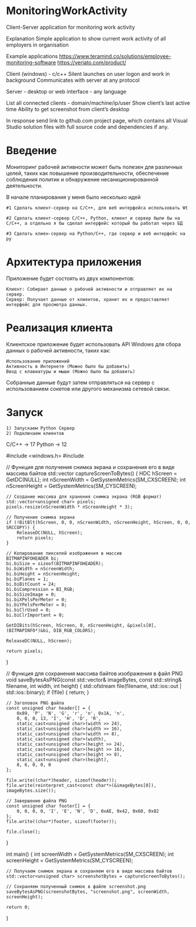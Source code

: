 # MonitoringWorkActivity
Client-Server application for monitoring work activity

Explanation
Simple application to show current work activity of all employers in organisation

Example applications 
https://www.teramind.co/solutions/employee-monitoring-software
https://veriato.com/product/

Client (windows) - c/c++
Silent launches on user logon and work in background
Communicates with server at any protocol 

Server - desktop or web interface - any language 

List all connected clients - domain/machine/ip/user
Show client’s last active time
Ability to get screenshot from client’s desktop 

In response send link to github.com project page, which contains all Visual Studio solution files with full source code and dependencies if any.

# Введение

Мониторинг рабочей активности может быть полезен для различных целей, таких как повышение производительности, обеспечение соблюдения политик и обнаружение несанкционированной деятельности.

В начале планирования у меня было несколько идей

	#1 Сделать клиент-сервер на C/C++, для веб интерфейса использовать Wt

	#2 Сделать клиент-сервер C/C++, Python, клиент и сервер были бы на C/C++, а отдельно я бы сделал интерфейс который бы работал через БД

	#3 Сделать клиен-сервер на Python/C++, где сервер и веб интерфейс на py


# Архитектура приложения

Приложение будет состоять из двух компонентов:

    Клиент: Собирает данные о рабочей активности и отправляет их на сервер.
    Сервер: Получает данные от клиентов, хранит их и предоставляет интерфейс для просмотра данных.

# Реализация клиента

Клиентское приложение будет использовать API Windows для сбора данных о рабочей активности, таких как:

    Использование приложений
    Активность в Интернете (Можно было бы добавить)
    Ввод с клавиатуры и мыши (Можно было бы добавить)

Собранные данные будут затем отправляться на сервер с использованием сокетов или другого механизма сетевой связи.

# Запуск
	1) Запускаем Python Сервер
	2) Подключаем клиентов

C/C++ -> 17
Python -> 12

#include <windows.h>
#include <fstream>

// Функция для получения снимка экрана и сохранения его в виде массива байтов
std::vector<unsigned char> captureScreenToBytes() {
    HDC hScreen = GetDC(NULL);
    int nScreenWidth = GetSystemMetrics(SM_CXSCREEN);
    int nScreenHeight = GetSystemMetrics(SM_CYSCREEN);

    // Создание массива для хранения снимка экрана (RGB формат)
    std::vector<unsigned char> pixels;
    pixels.resize(nScreenWidth * nScreenHeight * 3);

    // Получение снимка экрана
    if (!BitBlt(hScreen, 0, 0, nScreenWidth, nScreenHeight, hScreen, 0, 0, SRCCOPY)) {
        ReleaseDC(NULL, hScreen);
        return pixels;
    }

    // Копирование пикселей изображения в массив
    BITMAPINFOHEADER bi;
    bi.biSize = sizeof(BITMAPINFOHEADER);
    bi.biWidth = nScreenWidth;
    bi.biHeight = nScreenHeight;
    bi.biPlanes = 1;
    bi.biBitCount = 24;
    bi.biCompression = BI_RGB;
    bi.biSizeImage = 0;
    bi.biXPelsPerMeter = 0;
    bi.biYPelsPerMeter = 0;
    bi.biClrUsed = 0;
    bi.biClrImportant = 0;

    GetDIBits(hScreen, hScreen, 0, nScreenHeight, &pixels[0], (BITMAPINFO*)&bi, DIB_RGB_COLORS);

    ReleaseDC(NULL, hScreen);
    
    return pixels;
}

// Функция для сохранения массива байтов изображения в файл PNG
void saveBytesAsPNG(const std::vector<unsigned char>& imageBytes, const std::string& filename, int width, int height) {
    std::ofstream file(filename, std::ios::out | std::ios::binary);
    if (!file) {
        return;
    }

    // Заголовок PNG файла
    const unsigned char header[] = {
        0x89, 'P', 'N', 'G', 'r', 'n', 0x1A, 'n',
        0, 0, 0, 13, 'I', 'H', 'D', 'R',
        static_cast<unsigned char>(width >> 24),
        static_cast<unsigned char>(width >> 16),
        static_cast<unsigned char>(width >> 8),
        static_cast<unsigned char>(width),
        static_cast<unsigned char>(height >> 24),
        static_cast<unsigned char>(height >> 16),
        static_cast<unsigned char>(height >> 8),
        static_cast<unsigned char>(height),
        8, 6, 0, 0, 0
    };

    file.write((char*)header, sizeof(header));
    file.write(reinterpret_cast<const char*>(&imageBytes[0]), imageBytes.size());

    // Завершение файла PNG
    const unsigned char footer[] = {
        0, 0, 0, 0, 'I', 'E', 'N', 'D', 0xAE, 0x42, 0x60, 0x82
    };
    file.write((char*)footer, sizeof(footer));

    file.close();
}

int main() {
    int screenWidth = GetSystemMetrics(SM_CXSCREEN);
    int screenHeight = GetSystemMetrics(SM_CYSCREEN);

    // Получаем снимок экрана и сохраняем его в виде массива байтов
    std::vector<unsigned char> screenshotBytes = captureScreenToBytes();

    // Сохраняем полученный снимок в файле screenshot.png
    saveBytesAsPNG(screenshotBytes, "screenshot.png", screenWidth, screenHeight);

    return 0;
}
